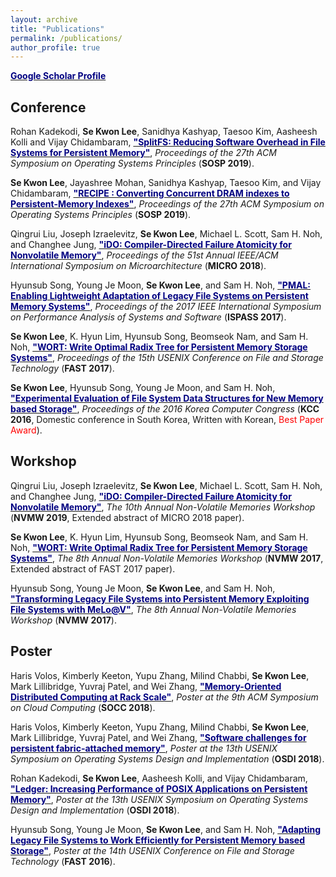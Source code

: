 ```yaml
---
layout: archive
title: "Publications"
permalink: /publications/
author_profile: true
---
```


<b>[<font color="navy">Google Scholar Profile</font>](https://scholar.google.com/citations?user=dqhN0pkAAAAJ&hl=en)</b>

## Conference
Rohan Kadekodi, <b>Se Kwon Lee</b>, Sanidhya Kashyap, Taesoo Kim, Aasheesh Kolli and Vijay Chidambaram, <b>[<font color="navy">"SplitFS: Reducing Software Overhead in File Systems for Persistent Memory"</font>](https://sekwonlee.github.io/publications/sosp19_splitfs)</b>, <i>Proceedings of the 27th ACM Symposium on Operating Systems Principles</i> (<b>SOSP 2019</b>).

<b>Se Kwon Lee</b>, Jayashree Mohan, Sanidhya Kashyap, Taesoo Kim, and Vijay Chidambaram, <b>[<font color="navy">"RECIPE : Converting Concurrent DRAM indexes to Persistent-Memory Indexes"</font>](https://sekwonlee.github.io/publications/sosp19_recipe)</b>, <i>Proceedings of the 27th ACM Symposium on Operating Systems Principles</i> (<b>SOSP 2019</b>).

Qingrui Liu, Joseph Izraelevitz, <b>Se Kwon Lee</b>, Michael L. Scott, Sam H. Noh, and Changhee Jung, <b>[<font color="navy">"iDO: Compiler-Directed Failure Atomicity for Nonvolatile Memory"</font>](https://sekwonlee.github.io/publications/micro18)</b>, <i>Proceedings of the 51st Annual IEEE/ACM International Symposium on Microarchitecture</i> (<b>MICRO 2018</b>).

Hyunsub Song, Young Je Moon, <b>Se Kwon Lee</b>, and Sam H. Noh, <b>[<font color="navy">"PMAL: Enabling Lightweight Adaptation of Legacy File Systems on Persistent Memory Systems"</font>](https://sekwonlee.github.io/publications/ispass17)</b>, <i>Proceedings of the 2017 IEEE International Symposium on Performance Analysis of Systems and Software</i> (<b>ISPASS 2017</b>).

<b>Se Kwon Lee</b>, K. Hyun Lim, Hyunsub Song, Beomseok Nam, and Sam H. Noh, <b>[<font color="navy">"WORT: Write Optimal Radix Tree for Persistent Memory Storage Systems"</font>](https://sekwonlee.github.io/publications/fast17)</b>, <i>Proceedings of the 15th USENIX Conference on File and Storage Technology</i> (<b>FAST 2017</b>).

<b>Se Kwon Lee</b>, Hyunsub Song, Young Je Moon, and Sam H. Noh, <b>[<font color="navy">"Experimental Evaluation of File System Data Structures for New Memory based Storage"</font>](https://sekwonlee.github.io/publications/kcc16)</b>, <i>Proceedings of the 2016 Korea Computer Congress</i> (<b>KCC 2016</b>, Domestic conference in South Korea, Written with Korean, <font color="red">Best Paper Award</font>).

## Workshop
Qingrui Liu, Joseph Izraelevitz, <b>Se Kwon Lee</b>, Michael L. Scott, Sam H. Noh, and Changhee Jung, <b>[<font color="navy">"iDO: Compiler-Directed Failure Atomicity for Nonvolatile Memory"</font>](https://sekwonlee.github.io/publications/nvmw19_ido)</b>, <i>The 10th Annual Non-Volatile Memories Workshop</i> (<b>NVMW 2019</b>, Extended abstract of MICRO 2018 paper).

<b>Se Kwon Lee</b>, K. Hyun Lim, Hyunsub Song, Beomseok Nam, and Sam H. Noh, <b>[<font color="navy">"WORT: Write Optimal Radix Tree for Persistent Memory Storage Systems"</font>](https://sekwonlee.github.io/publications/nvmw17_wort)</b>, <i>The 8th Annual Non-Volatile Memories Workshop</i> (<b>NVMW 2017</b>, Extended abstract of FAST 2017 paper).

Hyunsub Song, Young Je Moon, <b>Se Kwon Lee</b>, and Sam H. Noh, <b>[<font color="navy">"Transforming Legacy File Systems into Persistent Memory Exploiting File Systems with MeLo@V"</font>](https://sekwonlee.github.io/publications/nvmw17_melo)</b>, <i>The 8th Annual Non-Volatile Memories Workshop</i> (<b>NVMW 2017</b>).

## Poster
Haris Volos, Kimberly Keeton, Yupu Zhang, Milind Chabbi, <b>Se Kwon Lee</b>, Mark Lillibridge, Yuvraj Patel, and Wei Zhang, <b>[<font color="navy">"Memory-Oriented Distributed Computing at Rack Scale"</font>](https://sekwonlee.github.io/publications/socc18_poster)</b>, <i>Poster at the 9th ACM Symposium on Cloud Computing</i> (<b>SOCC 2018</b>).

Haris Volos, Kimberly Keeton, Yupu Zhang, Milind Chabbi, <b>Se Kwon Lee</b>, Mark Lillibridge, Yuvraj Patel, and Wei Zhang, <b>[<font color="navy">"Software challenges for persistent fabric-attached memory"</font>](https://sekwonlee.github.io/publications/osdi18_poster2)</b>, <i>Poster at the 13th USENIX Symposium on Operating Systems Design and Implementation</i> (<b>OSDI 2018</b>).

Rohan Kadekodi, <b>Se Kwon Lee</b>, Aasheesh Kolli, and Vijay Chidambaram, <b>[<font color="navy">"Ledger: Increasing Performance of POSIX Applications on Persistent Memory"</font>](https://sekwonlee.github.io/publications/osdi18_poster1)</b>, <i>Poster at the 13th USENIX Symposium on Operating Systems Design and Implementation</i> (<b>OSDI 2018</b>).

Hyunsub Song, Young Je Moon, <b>Se Kwon Lee</b>, and Sam H. Noh, <b>[<font color="navy">"Adapting Legacy File Systems to Work Efficiently for Persistent Memory based Storage"</font>](https://sekwonlee.github.io/publications/fast16_poster)</b>, <i>Poster at the 14th USENIX Conference on File and Storage Technology</i> (<b>FAST 2016</b>).
